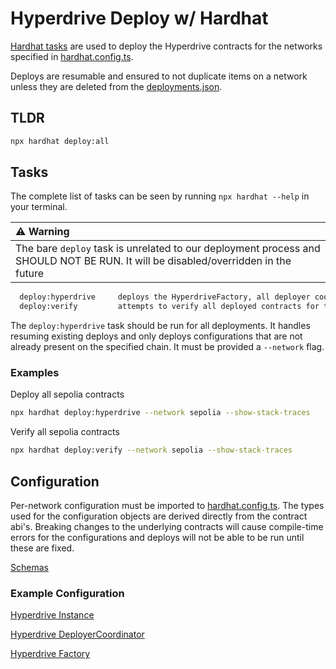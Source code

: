 # Hyperdrive Deploy w/ Hardhat

[Hardhat tasks](https://hardhat.org/hardhat-runner/docs/guides/tasks) are used to deploy the Hyperdrive contracts for the networks specified in [hardhat.config.ts](../hardhat.config.ts).

Deploys are resumable and ensured to not duplicate items on a network unless they are deleted from
the [deployments.json](../deployments.json).

## TLDR

```sh
npx hardhat deploy:all
```

## Tasks

The complete list of tasks can be seen by running `npx hardhat --help` in your terminal.

| :warning: Warning                                                                                                                     |
|:--------------------------------------------------------------------------------------------------------------------------------------|
| The bare `deploy` task is unrelated to our deployment process and SHOULD NOT BE RUN. It will be disabled/overridden in the future     |

```sh
  deploy:hyperdrive     deploys the HyperdriveFactory, all deployer coordinators, and all hyperdrive instances
  deploy:verify         attempts to verify all deployed contracts for the specified network
```

The `deploy:hyperdrive` task should be run for all deployments. It handles resuming existing deploys
and only deploys configurations that are not already present on the specified chain. It must be
provided a `--network` flag.

### Examples

Deploy all sepolia contracts

```sh
npx hardhat deploy:hyperdrive --network sepolia --show-stack-traces
```

Verify all sepolia contracts

```sh
npx hardhat deploy:verify --network sepolia --show-stack-traces
```

## Configuration

Per-network configuration must be imported to [hardhat.config.ts](../hardhat.config.ts). The types
used for the configuration objects are derived directly from the contract abi's. Breaking changes to
the underlying contracts will cause compile-time errors for the configurations and deploys will not
be able to be run until these are fixed.

[Schemas](./deploy/lib/schemas.ts)

### Example Configuration

[Hyperdrive Instance](./deploy/config/sepolia/dai-14day.ts)

[Hyperdrive DeployerCoordinator](./deploy/config/sepolia/erc4626-coordinator.ts)

[Hyperdrive Factory](./deploy/config/sepolia/factory.ts)


